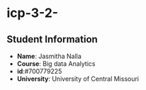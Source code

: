 # icp-3-2-

## Student Information
- **Name**: Jasmitha Nalla
- **Course**: Big data Analytics
- **id**:#700779225
- **University**: University of Central Missouri
